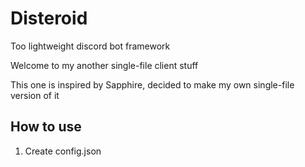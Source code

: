 # Disteroid
Too lightweight discord bot framework

Welcome to my another single-file client stuff

This one is inspired by Sapphire, decided to make my own single-file version of it

## How to use

1. Create config.json
